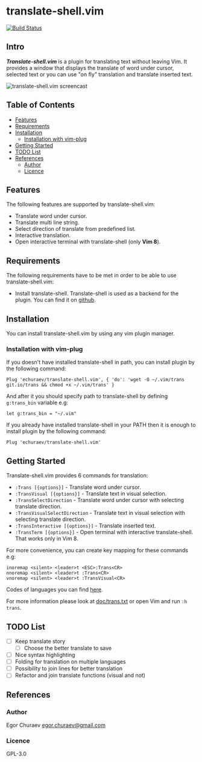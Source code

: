 # translate-shell.vim

[![Build Status](https://travis-ci.org/echuraev/translate-shell.vim.svg?branch=master)](https://travis-ci.org/echuraev/translate-shell.vim)

## Intro

***Translate-shell.vim*** is a plugin for translating text without leaving Vim. It
provides a window that displays the translate of word under cursor, selected
text or you can use "on fly" translation and translate inserted text.

![translate-shell.vim screencast](doc/screencast.gif)

## Table of Contents

<!-- vim-markdown-toc GFM -->

* [Features](#features)
* [Requirements](#requirements)
* [Installation](#installation)
    * [Installation with vim-plug](#installation-with-vim-plug)
* [Getting Started](#getting-started)
* [TODO List](#todo-list)
* [References](#references)
    * [Author](#author)
    * [Licence](#licence)

<!-- vim-markdown-toc -->

## Features

The following features are supported by translate-shell.vim:

* Translate word under cursor.
* Translate multi line string.
* Select direction of translate from predefined list.
* Interactive translation.
* Open interactive terminal with translate-shell (only **Vim 8**).

## Requirements

The following requirements have to be met in order to be able to use
translate-shell.vim:
* Install translate-shell. Translate-shell is used as a backend for the plugin.
  You can find it on [github](https://github.com/soimort/translate-shell).

## Installation

You can install translate-shell.vim by using any vim plugin manager.

### Installation with vim-plug

If you doesn't have installed translate-shell in path, you can install plugin
by the following command:
```
Plug 'echuraev/translate-shell.vim', { 'do': 'wget -O ~/.vim/trans git.io/trans && chmod +x ~/.vim/trans' }
```
And after it you should specify path to translate-shell by defining
`g:trans_bin` variable e.g:
```
let g:trans_bin = "~/.vim"
```
If you already have installed translate-shell in your PATH then it is enough
to install plugin by the following command:
```
Plug 'echuraev/translate-shell.vim'
```

## Getting Started

Translate-shell.vim provides 6 commands for translation:
* `:Trans [{options}]` - Translate word under cursor.
* `:TransVisual [{options}]` - Translate text in visual selection.
* `:TransSelectDirection` - Translate word under cursor with selecting translate
    direction.
* `:TransVisualSelectDirection` - Translate text in visual selection with
    selecting translate direction.
* `:TransInteractive [{options}]` - Translate inserted text.
* `:TransTerm [{options}]` - Open terminal with interactive translate-shell.
    That works only in Vim 8.

For more convenience, you can create key mapping for these commands e.g:
```
inoremap <silent> <leader>t <ESC>:Trans<CR>
nnoremap <silent> <leader>t :Trans<CR>
vnoremap <silent> <leader>t :TransVisual<CR>
```

Codes of languages you can find [here](https://github.com/soimort/translate-shell#code-list).

For more information please look at [doc/trans.txt](doc/trans.txt) or open Vim and run `:h trans`.

## TODO List
- [ ] Keep translate story
    - [ ] Choose the better translate to save
- [ ] Nice syntax highlighting
- [ ] Folding for translation on multiple languages
- [ ] Possibility to join lines for better translation
- [ ] Refactor and join translate functions (visual and not)

## References

### Author

Egor Churaev egor.churaev@gmail.com

### Licence

GPL-3.0

